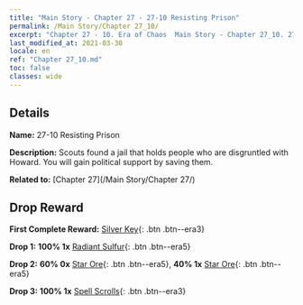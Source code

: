```yaml
---
title: "Main Story - Chapter 27 - 27-10 Resisting Prison"
permalink: /Main Story/Chapter 27_10/
excerpt: "Chapter 27 - 10. Era of Chaos  Main Story - Chapter 27_10. 27-10 Resisting Prison"
last_modified_at: 2021-03-30
locale: en
ref: "Chapter 27_10.md"
toc: false
classes: wide
---
```


## Details

 **Name:** 27-10 Resisting Prison

 **Description:** Scouts found a jail that holds people who are disgruntled with Howard. You will gain political support by saving them.

 **Related to:** [Chapter 27](/Main Story/Chapter 27/)

## Drop Reward

 **First Complete Reward:** [Silver Key](/Items/con_693/){: .btn .btn--era3}

 **Drop 1:** **100% 1x** [Radiant Sulfur](/Items/mat_99/){: .btn .btn--era5}

 **Drop 2:** **60% 0x** [Star Ore](/Items/mat_89/){: .btn .btn--era5}, **40% 1x** [Star Ore](/Items/mat_89/){: .btn .btn--era5}

 **Drop 3:** **100% 1x** [Spell Scrolls](/Items/con_694/){: .btn .btn--era3}

